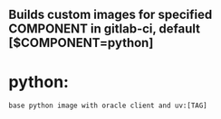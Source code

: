 ## Builds custom images for specified COMPONENT in gitlab-ci, default [$COMPONENT=python]

# python:
    base python image with oracle client and uv:[TAG]
